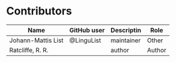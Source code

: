# Contributors

Name               | GitHub user | Descriptin |Role
---                | ---         | --- | ---
Johann-Mattis List | @LinguList  | maintainer | Other 
Ratcliffe, R. R. | | author | Author
